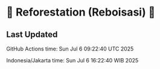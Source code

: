 
# 🌳 Reforestation (Reboisasi) 🌲

## Last Updated

GitHub Actions time: Sun Jul  6 09:22:40 UTC 2025

Indonesia/Jakarta time: Sun Jul  6 16:22:40 WIB 2025
